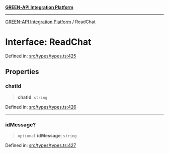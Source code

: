 [**GREEN-API Integration Platform**](../README.md)

***

[GREEN-API Integration Platform](../globals.md) / ReadChat

# Interface: ReadChat

Defined in: [src/types/types.ts:425](https://github.com/green-api/greenapi-integration/blob/0c6468d26acd573ad1def9f01a1af819fb76eb31/src/types/types.ts#L425)

## Properties

### chatId

> **chatId**: `string`

Defined in: [src/types/types.ts:426](https://github.com/green-api/greenapi-integration/blob/0c6468d26acd573ad1def9f01a1af819fb76eb31/src/types/types.ts#L426)

***

### idMessage?

> `optional` **idMessage**: `string`

Defined in: [src/types/types.ts:427](https://github.com/green-api/greenapi-integration/blob/0c6468d26acd573ad1def9f01a1af819fb76eb31/src/types/types.ts#L427)
